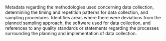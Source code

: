 Metadata regarding the methodologies used concerning data collection, determining the timing and repetition patterns for data collection, and sampling procedures. Identifies areas where there were deviations from the planned sampling approach, the software used for data collection, and references to any quality standards or statements regarding the processes surrounding the planning and implementation of data collection.